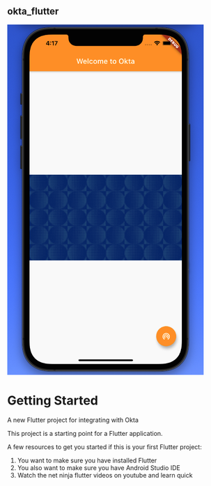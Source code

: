 ## okta_flutter

![preview](design/demo-img.png)

# Getting Started
A new Flutter project for integrating with Okta

This project is a starting point for a Flutter application.

A few resources to get you started if this is your first Flutter project:
1. You want to make sure you have installed Flutter
2. You also want to make sure you have Android Studio IDE
3. Watch the net ninja flutter videos on youtube and learn quick
